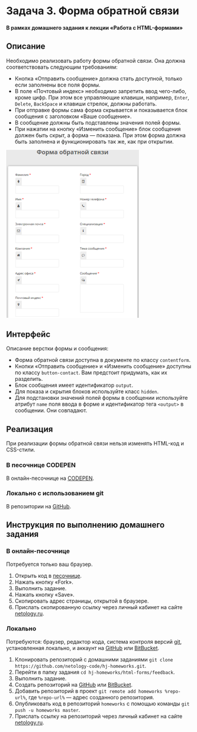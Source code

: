 # Задача 3. Форма обратной связи

#### В рамках домашнего задания к лекции «Работа с HTML-формами»

## Описание

Необходимо реализовать работу формы обратной связи. Она должна соответствовать следующим требованиям:

- Кнопка «Отправить сообщение» должна стать доступной, только если заполнены все поля формы.
- В поле «Почтовый индекс» необходимо запретить ввод чего-либо, кроме цифр. При этом все управляющие клавиши, например, `Enter`,  `Delete`, `BackSpace` и клавиши стрелок, должны работать.
- При отправке формы сама форма скрывается и показывается блок сообщения с заголовком «Ваше сообщение».
- В сообщение должны быть подставлены значения полей формы.
- При нажатии на кнопку «Изменить сообщение» блок сообщения должен быть скрыт, а форма — показана. При этом форма должна быть заполнена и функционировать так же, как при открытии.

![Форма обратной связи](./res/feedback.png)

## Интерфейс

Описание верстки формы и сообщения:

- Форма обратной связи доступна в документе по классу `contentform`.
- Кнопки «Отправить сообщение» и «Изменить сообщение» доступны по классу `button-contact`. Вам предстоит придумать, как их разделить.
- Блок сообщения имеет идентификатор `output`.
- Для показа и скрытия блоков используйте класс `hidden`.
- Для подстановки значений полей формы в сообщении используйте атрибут `name` поля ввода в форме и идентификатор тега `<output>` в сообщении. Они совпадают.

## Реализация

При реализации формы обратной связи нельзя изменять HTML-код и CSS-стили.

### В песочнице CODEPEN

В онлайн-песочнице на [CODEPEN](https://codepen.io/solarrust/pen/wdNQOY).

### Локально с использованием git

В репозитории на [GitHub](https://github.com/netology-code/hj-homeworks/tree/master/html-forms/feedback).

## Инструкция по выполнению домашнего задания

### В онлайн-песочнице

Потребуется только ваш браузер.

1. Открыть код в [песочнице](https://codepen.io/solarrust/pen/wdNQOY).
2. Нажать кнопку «Fork».
3. Выполнить задание.
4. Нажать кнопку «Save».
5. Скопировать адрес страницы, открытой в браузере.
6. Прислать скопированную ссылку через личный кабинет на сайте [netology.ru](http://netology.ru/).    

### Локально

Потребуются: браузер, редактор кода, система контроля версий [git](https://git-scm.com), установленная локально, и аккаунт на [GitHub](https://github.com/) или [BitBucket](https://bitbucket.org/).

1. Клонировать репозиторий с домашними заданиями `git clone https://github.com/netology-code/hj-homeworks.git`.
2. Перейти в папку задания `cd hj-homeworks/html-forms/feedback`.
3. Выполнить задание.
4. Создать репозиторий на [GitHub](https://github.com/) или [BitBucket](https://bitbucket.org/).
5. Добавить репозиторий в проект `git remote add homeworks %repo-url%`, где `%repo-url%` — адрес созданного репозитория.
6. Опубликовать код в репозиторий `homeworks` с помощью команды `git push -u homeworks master`.
7. Прислать ссылку на репозиторий через личный кабинет на сайте [netology.ru](http://netology.ru/).
